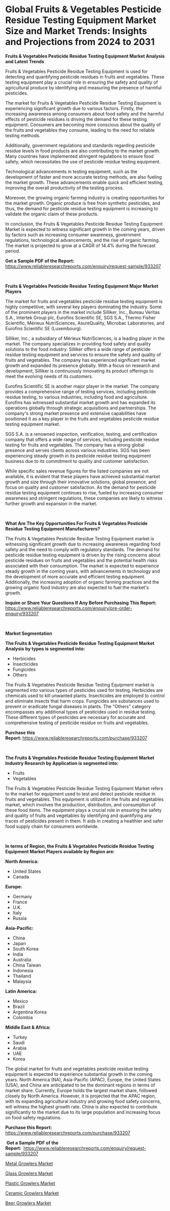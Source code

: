 <p><h1>Global Fruits & Vegetables Pesticide Residue Testing Equipment Market Size and Market Trends: Insights and Projections from 2024 to 2031</h1></p><p><strong>Fruits & Vegetables Pesticide Residue Testing Equipment Market Analysis and Latest Trends</strong></p>
<p><p>Fruits & Vegetables Pesticide Residue Testing Equipment is used for detecting and quantifying pesticide residues in fruits and vegetables. These testing equipment play a crucial role in ensuring the safety and quality of agricultural produce by identifying and measuring the presence of harmful pesticides.</p><p>The market for Fruits & Vegetables Pesticide Residue Testing Equipment is experiencing significant growth due to various factors. Firstly, the increasing awareness among consumers about food safety and the harmful effects of pesticide residues is driving the demand for these testing equipment. Consumers are becoming more conscious about the quality of the fruits and vegetables they consume, leading to the need for reliable testing methods.</p><p>Additionally, government regulations and standards regarding pesticide residue levels in food products are also contributing to the market growth. Many countries have implemented stringent regulations to ensure food safety, which necessitates the use of pesticide residue testing equipment.</p><p>Technological advancements in testing equipment, such as the development of faster and more accurate testing methods, are also fueling the market growth. These advancements enable quick and efficient testing, improving the overall productivity of the testing process.</p><p>Moreover, the growing organic farming industry is creating opportunities for the market growth. Organic produce is free from synthetic pesticides, and thus, the demand for pesticide residue testing equipment is increasing to validate the organic claim of these products.</p><p>In conclusion, the Fruits & Vegetables Pesticide Residue Testing Equipment Market is expected to witness significant growth in the coming years, driven by factors such as increasing consumer awareness, government regulations, technological advancements, and the rise of organic farming. The market is projected to grow at a CAGR of 14.4% during the forecast period.</p></p>
<p><strong>Get a Sample PDF of the Report:&nbsp;</strong> <a href="https://www.reliableresearchreports.com/enquiry/request-sample/933207">https://www.reliableresearchreports.com/enquiry/request-sample/933207</a></p>
<p>&nbsp;</p>
<p><strong>Fruits & Vegetables Pesticide Residue Testing Equipment Major Market Players</strong></p>
<p><p>The market for fruits and vegetables pesticide residue testing equipment is highly competitive, with several key players dominating the industry. Some of the prominent players in the market include Silliker, Inc., Bureau Veritas S.A., Intertek Group plc, Eurofins Scientific SE, SGS S.A., Thermo Fisher Scientific, Mérieux NutriSciences, AsureQuality, Microbac Laboratories, and Eurofins Scientific SE (Luxembourg).</p><p>Silliker, Inc., a subsidiary of Mérieux NutriSciences, is a leading player in the market. The company specializes in providing food safety and quality solutions to the food industry. Silliker offers a wide range of pesticide residue testing equipment and services to ensure the safety and quality of fruits and vegetables. The company has experienced significant market growth and expanded its presence globally. With a focus on research and development, Silliker is continuously innovating its product offerings to meet the evolving needs of its customers.</p><p>Eurofins Scientific SE is another major player in the market. The company provides a comprehensive range of testing services, including pesticide residue testing, to various industries, including food and agriculture. Eurofins has witnessed substantial market growth and has expanded its operations globally through strategic acquisitions and partnerships. The company's strong market presence and extensive capabilities have positioned it as a key player in the fruits and vegetables pesticide residue testing equipment market.</p><p>SGS S.A. is a renowned inspection, verification, testing, and certification company that offers a wide range of services, including pesticide residue testing for fruits and vegetables. The company has a strong global presence and serves clients across various industries. SGS has been experiencing steady growth in its pesticide residue testing equipment business due to its commitment to quality and customer satisfaction.</p><p>While specific sales revenue figures for the listed companies are not available, it is evident that these players have achieved substantial market growth and size through their innovative solutions, global presence, and focus on quality and customer satisfaction. As the demand for pesticide residue testing equipment continues to rise, fueled by increasing consumer awareness and stringent regulations, these companies are likely to witness further growth and expansion in the market.</p></p>
<p>&nbsp;</p>
<p><strong>What Are The Key Opportunities For Fruits & Vegetables Pesticide Residue Testing Equipment Manufacturers?</strong></p>
<p><p>The Fruits & Vegetables Pesticide Residue Testing Equipment market is witnessing significant growth due to increasing awareness regarding food safety and the need to comply with regulatory standards. The demand for pesticide residue testing equipment is driven by the rising concerns about pesticide residues on fruits and vegetables and the potential health risks associated with their consumption. The market is expected to experience steady growth in the coming years, with advancements in technology and the development of more accurate and efficient testing equipment. Additionally, the increasing adoption of organic farming practices and the growing organic food industry are also expected to fuel the market's growth.</p></p>
<p><strong>Inquire or Share Your Questions If Any Before Purchasing This Report:</strong> <a href="https://www.reliableresearchreports.com/enquiry/pre-order-enquiry/933207">https://www.reliableresearchreports.com/enquiry/pre-order-enquiry/933207</a></p>
<p>&nbsp;</p>
<p><strong>Market Segmentation</strong></p>
<p><strong>The Fruits & Vegetables Pesticide Residue Testing Equipment Market Analysis by types is segmented into:</strong></p>
<p><ul><li>Herbicides</li><li>Insecticides</li><li>Fungicides</li><li>Others</li></ul></p>
<p><p>The Fruits & Vegetables Pesticide Residue Testing Equipment market is segmented into various types of pesticides used for testing. Herbicides are chemicals used to kill unwanted plants. Insecticides are employed to control and eliminate insects that harm crops. Fungicides are substances used to prevent or eradicate fungal diseases in plants. The "Others" category encompasses any additional types of pesticides used in residue testing. These different types of pesticides are necessary for accurate and comprehensive testing of pesticide residue on fruits and vegetables.</p></p>
<p><strong>Purchase this Report:&nbsp;</strong><a href="https://www.reliableresearchreports.com/purchase/933207">https://www.reliableresearchreports.com/purchase/933207</a></p>
<p>&nbsp;</p>
<p><strong>The Fruits & Vegetables Pesticide Residue Testing Equipment Market Industry Research by Application is segmented into:</strong></p>
<p><ul><li>Fruits</li><li>Vegetables</li></ul></p>
<p><p>The Fruits & Vegetables Pesticide Residue Testing Equipment Market refers to the market for equipment used to test and detect pesticide residue in fruits and vegetables. This equipment is utilized in the fruits and vegetables market, which involves the production, distribution, and consumption of these food items. The equipment plays a crucial role in ensuring the safety and quality of fruits and vegetables by identifying and quantifying any traces of pesticides present in them. It aids in creating a healthier and safer food supply chain for consumers worldwide.</p></p>
<p>&nbsp;</p>
<p><strong>In terms of Region, the Fruits & Vegetables Pesticide Residue Testing Equipment Market Players available by Region are:</strong></p>
<p>
    <p> <strong> North America: </strong>
        <ul>
            <li>United States</li>
            <li>Canada</li>
        </ul>
        </p> 
    <p> <strong> Europe: </strong>
        <ul>
            <li>Germany</li>
            <li>France</li>
            <li>U.K.</li>
            <li>Italy</li>
            <li>Russia</li>
        </ul>
        </p> 
    <p> <strong> Asia-Pacific: </strong>
        <ul>
            <li>China</li>
            <li>Japan</li>
            <li>South Korea</li>
            <li>India</li>
            <li>Australia</li>
            <li>China Taiwan</li>
            <li>Indonesia</li>
            <li>Thailand</li>
            <li>Malaysia</li>
        </ul>
        </p> 
    <p> <strong> Latin America: </strong>
        <ul>
            <li>Mexico</li>
            <li>Brazil</li>
            <li>Argentina Korea</li>
            <li>Colombia</li>
        </ul>
        </p> 
    <p> <strong> Middle East & Africa: </strong>
        <ul>
            <li>Turkey</li>
            <li>Saudi</li>
            <li>Arabia</li>
            <li>UAE</li>
            <li>Korea</li>
        </ul>
    </p>
    </p>
<p><p>The global market for fruits and vegetables pesticide residue testing equipment is expected to experience substantial growth in the coming years. North America (NA), Asia-Pacific (APAC), Europe, the United States (USA), and China are anticipated to be the dominant regions in terms of market share. Currently, Europe holds the largest market share, followed closely by North America. However, it is projected that the APAC region, with its expanding agricultural industry and growing food safety concerns, will witness the highest growth rate. China is also expected to contribute significantly to the market due to its large population and increasing focus on food safety regulations.</p></p>
<p><strong>Purchase this Report: </strong><a href="https://www.reliableresearchreports.com/purchase/933207">https://www.reliableresearchreports.com/purchase/933207</a></p>
<p>&nbsp;<strong>Get a Sample PDF of the Report:&nbsp;&nbsp;</strong><a href="https://www.reliableresearchreports.com/enquiry/request-sample/933207">https://www.reliableresearchreports.com/enquiry/request-sample/933207</a></p>
<p><strong></strong></p>
<p><p><a href="https://medium.com/@garettbauch/metal-growlers-market-outlook-industry-overview-and-forecast-2024-to-2031-3450955520ad">Metal Growlers Market</a></p><p><a href="https://medium.com/@garettbauch/glass-growlers-market-share-evolution-and-market-growth-trends-2024-2031-6e06e0714260">Glass Growlers Market</a></p><p><a href="https://medium.com/@garettbauch/plastic-growlers-market-size-reveals-the-best-marketing-channels-in-global-industry-4ffaa2ff8f93">Plastic Growlers Market</a></p><p><a href="https://medium.com/@garettbauch/ceramic-growlers-market-size-market-outlook-and-market-forecast-2024-to-2031-e4eb7b21bf31">Ceramic Growlers Market</a></p><p><a href="https://medium.com/@garettbauch/beer-growlers-market-competitive-analysis-market-trends-and-forecast-to-2031-5d3b87c42afb">Beer Growlers Market</a></p></p>